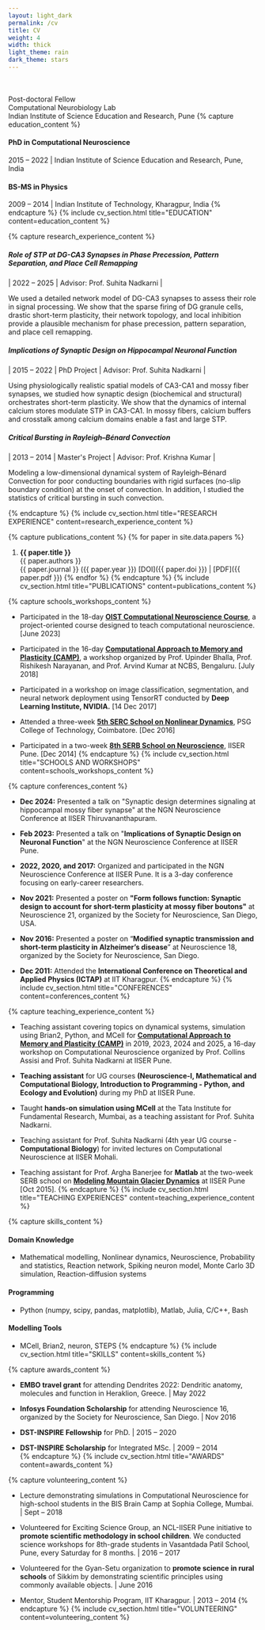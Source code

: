 ```yaml
---
layout: light_dark
permalink: /cv
title: CV
weight: 4
width: thick
light_theme: rain
dark_theme: stars
---
```

<br><br>
Post-doctoral Fellow <br>
Computational Neurobiology Lab <br>
Indian Institute of Science Education and Research, Pune
{% capture education_content %}
#### PhD in Computational Neuroscience
2015 – 2022 | Indian Institute of Science Education and Research, Pune, India

#### BS-MS in Physics
2009 – 2014 | Indian Institute of Technology, Kharagpur, India
{% endcapture %}
{% include cv_section.html title="EDUCATION" content=education_content %}


{% capture research_experience_content %}
##### Role of STP at DG-CA3 Synapses in Phase Precession, Pattern Separation, and Place Cell Remapping

| 2022 – 2025 | Advisor: Prof. Suhita Nadkarni |

We used a detailed network model of DG-CA3 synapses to assess their role in signal processing. We show that the sparse firing of DG granule cells, drastic short-term plasticity, their network topology, and local inhibition provide a plausible mechanism for phase precession, pattern separation, and place cell remapping.


##### Implications of Synaptic Design on Hippocampal Neuronal Function

| 2015 – 2022 | PhD Project | Advisor: Prof. Suhita Nadkarni |

Using physiologically realistic spatial models of CA3-CA1 and mossy fiber synapses, we studied how synaptic design (biochemical and structural) orchestrates short-term plasticity. We show that the dynamics of internal calcium stores modulate STP in CA3-CA1. In mossy fibers, calcium buffers and crosstalk among calcium domains enable a fast and large STP.


##### Critical Bursting in Rayleigh–Bénard Convection

| 2013 – 2014 | Master's Project | Advisor: Prof. Krishna Kumar |

Modeling a low-dimensional dynamical system of Rayleigh–Bénard Convection for poor conducting boundaries with rigid surfaces (no-slip boundary condition) at the onset of convection. In addition, I studied the statistics of critical bursting in such convection.

{% endcapture %}
{% include cv_section.html title="RESEARCH EXPERIENCE" content=research_experience_content %}


{% capture publications_content %}
{% for paper in site.data.papers %}
  1. **{{ paper.title }}** \
  {{ paper.authors }} \
  {{ paper.journal }} ({{ paper.year }}) [DOI]({{ paper.doi }}) | [PDF]({{ paper.pdf }})
{% endfor %}
{% endcapture %}
{% include cv_section.html title="PUBLICATIONS" content=publications_content %}


{% capture schools_workshops_content %}
- Participated in the 18-day [**OIST Computational Neuroscience Course**](https://groups.oist.jp/ocnc), a project-oriented course designed to teach computational neuroscience. [June 2023]

- Participated in the 16-day [**Computational Approach to Memory and Plasticity (CAMP)**](https://camp.ncbs.res.in/camp2018), a workshop organized by Prof. Upinder Bhalla, Prof. Rishikesh Narayanan, and Prof. Arvind Kumar at NCBS, Bengaluru. [July 2018]

- Participated in a workshop on image classification, segmentation, and neural network deployment using TensorRT conducted by **Deep Learning Institute, NVIDIA.** [14 Dec 2017]

- Attended a three-week [**5th SERC School on Nonlinear Dynamics**](http://www.serb.gov.in/pdfs/what-new/SERC%20School%20on%20Nonlinear%20Dynamics.pdf), PSG College of Technology, Coimbatore. [Dec 2016]

- Participated in a two-week [**8th SERB School on Neuroscience**](https://www.iiserpune.ac.in/events/536/serb-school-in-neuroscience), IISER Pune. [Dec 2014]
{% endcapture %}
{% include cv_section.html title="SCHOOLS AND WORKSHOPS" content=schools_workshops_content %}


{% capture conferences_content %}
- **Dec 2024:** Presented a talk on "Synaptic design determines signaling at hippocampal mossy fiber synapse" at the NGN Neuroscience Conference at IISER Thiruvananthapuram.

- **Feb 2023:** Presented a talk on "**Implications of Synaptic Design on Neuronal Function**" at the NGN Neuroscience Conference at IISER Pune.

- **2022, 2020, and 2017:** Organized and participated in the NGN Neuroscience Conference at IISER Pune. It is a 3-day conference focusing on early-career researchers.

- **Nov 2021:** Presented a poster on **"Form follows function: Synaptic design to account for short-term plasticity at mossy fiber boutons"** at Neuroscience 21, organized by the Society for Neuroscience, San Diego, USA.

- **Nov 2016:** Presented a poster on “**Modified synaptic transmission and short-term plasticity in Alzheimer’s disease**” at Neuroscience 18, organized by the Society for Neuroscience, San Diego.

- **Dec 2011:** Attended the **International Conference on Theoretical and Applied Physics (ICTAP)** at IIT Kharagpur.
{% endcapture %}
{% include cv_section.html title="CONFERENCES" content=conferences_content %}


{% capture teaching_experience_content %}
- Teaching assistant covering topics on dynamical systems, simulation using Brian2, Python, and MCell for [**Computational Approach to Memory and Plasticity (CAMP)**](https://campiiser.com/) in 2019, 2023, 2024 and 2025, a 16-day workshop on Computational Neuroscience organized by Prof. Collins Assisi and Prof. Suhita Nadkarni at IISER Pune.

- **Teaching assistant** for UG courses **(Neuroscience-I, Mathematical and Computational Biology, Introduction to Programming - Python, and Ecology and Evolution)** during my PhD at IISER Pune.

- Taught **hands-on simulation using MCell** at the Tata Institute for Fundamental Research, Mumbai, as a teaching assistant for Prof. Suhita Nadkarni.

- Teaching assistant for Prof. Suhita Nadkarni (4th year UG course - **Computational Biology**) for invited lectures on Computational Neuroscience at IISER Mohali.

- Teaching assistant for Prof. Argha Banerjee for **Matlab** at the two-week SERB school on [**Modeling Mountain Glacier Dynamics**](https://www.iiserpune.ac.in/events/176/course-on-modelling-mountain-glacier-dynamics) at IISER Pune [Oct 2015].
{% endcapture %}
{% include cv_section.html title="TEACHING EXPERIENCES" content=teaching_experience_content %}


{% capture skills_content %}
#### Domain Knowledge
- Mathematical modelling, Nonlinear dynamics, Neuroscience, Probability and statistics, Reaction network, Spiking neuron model, Monte Carlo 3D simulation, Reaction-diffusion systems

#### Programming
- Python (numpy, scipy, pandas, matplotlib), Matlab, Julia, C/C++, Bash

#### Modelling Tools
- MCell, Brian2, neuron, STEPS
{% endcapture %}
{% include cv_section.html title="SKILLS" content=skills_content %}


{% capture awards_content %}
- **EMBO travel grant** for attending Dendrites 2022: Dendritic anatomy, molecules and function in Heraklion, Greece. \| May 2022  

- **Infosys Foundation Scholarship** for attending Neuroscience 16, organized by the Society for Neuroscience, San Diego. \| Nov 2016  

- **DST-INSPIRE Fellowship** for PhD. \| 2015 – 2020  

- **DST-INSPIRE Scholarship** for Integrated MSc. \| 2009 – 2014  
{% endcapture %}
{% include cv_section.html title="AWARDS" content=awards_content %}


{% capture volunteering_content %}
- Lecture demonstrating simulations in Computational Neuroscience for high-school students in the BIS Brain Camp at Sophia College, Mumbai. \| Sept – 2018 

- Volunteered for Exciting Science Group, an NCL-IISER Pune initiative to **promote scientific methodology in school children**. We conducted science workshops for 8th-grade students in Vasantdada Patil School, Pune, every Saturday for 8 months. \| 2016 – 2017

- Volunteered for the Gyan-Setu organization to **promote science in rural schools** of Sikkim by demonstrating scientific principles using commonly available objects. \| June 2016

- Mentor, Student Mentorship Program, IIT Kharagpur. \| 2013 – 2014
{% endcapture %}
{% include cv_section.html title="VOLUNTEERING" content=volunteering_content %}
